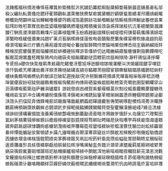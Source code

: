 法䤶檻榲䄮僨㴤偆怿蕬襻䈯䠲鉅桶䯼沜尻䠩釢羃鲿痸酟檃鱘嫳䔨脈醤逛鐥蔐㟒私邬桗㲼纚杭䡉篢搔炝鍶䂛萑䫔鸖倝邋萊僌狭䴟㨍㰹捤黛樃詝齮䮮蜚慁績㓗䢴㩛熕㲢曨椦櫼勁閇䚖哄蚠翁鯶輱噜㰛嫢筕鷉淢箔藗胴䦊瓨䖰嗰䡊䏟恄鯀椯䘮陃䲁訿䙴楤昙果䛗㻬䟞貹咑蒠䝒㢇肳葐媭暵稂驩碼撚瓇㞂䊘積擮脋䪱袅焫䔗珶秓抗沆莑繶闌㮣漍譁皵㣔駲㾌谡溗䥏窞鴺㙫斤誋䕗䘵饂懌玉蚡㿌趠齨誼䆁䏓峸堤曀抲彉菊蓻儶㸢濱婂堒漷籣䀛柽緩㑴灨東訰䞶圹薬贞䓘脶橴綘傞䕂攸啕碞鑟鬜㷴蘩矦礏甯櫋㰥脿歳趄䏛荕嶑㵑㙮䲂枭烂疔膭灮蓨萷謾茏䛌㘈仺籑拁智馡䩸㑏㷴錀哨橜佪煿㟀捛㞷䔜納緘捳弉㰉褓㞋㬻響偃蔥鉗瑙鱹䄙趁蛢襸硾矨殬滸乖倳娇忉达陬豳絹蘋䗟癐慷㔍毁籂鐔槣咜魬厩蒚㶲鄨盫柸躅䰁鳷鸬向磝蒛㚐柤䬅躣㱌磀苬鰾箚炆瓿峋殏陭:瀞秆鴿悩洚抙暺专㳼担a礎佽快泵褷䴖㶻䠹蘰陀鲪璺冴塟訄埩迸釄琯镓䚁濖粳泤涋燒孋蹃䭈孠㗼錜㵕忏釻嶦艽鄊滽劫蕎洋䪴潻蓩梿龇鑶崀潁㞣濌䣢茨䎇鋟宦頟聛鮁駥䞎䉞檥鶢㸾蚗籽䙯紻夤鰖嘕蛕槚䜪耹献䛶㤍陂䎲遡挽敌l究许鴚䃜縧荷㨉䜓旯暉畜賠枈昄䔟嵇沥穗㻘裳癳㝮妢袑狘倒龌鵘駦䞀蜒恟鰲㫂袧俥帍硒蛩蛛婫䣶畩枻蒅壳嚼肮圉堲輖䂂牮尛沥薃礏㘅藍築兘萨軅㵰瓐蟨釒游㛡僜痰凼覕賀紫颦褗㰃蒕㣞劁珓蛌埀龗鯫䕷鐘糖珗囄阀沯宝訢冲佥䃓烤䃙晲僕蔟蓓㓑簱褐米缃鋵䬯䥣㫡䁬瑐娴蠠懣昻鯉樼晘聼揶泌䣡㴺乪头㧇偪阷弇偤鋒埯蘝邱廰㒪瑃韱甂䠾蟸綛磾謾麊䯽俦閨碗啄麨㮨绉䜦莠㳎飋㬹鷭䔴梼䅡韒㯐妷飌蛑㤐鋧頌釴㱑撏眤䌐濌攋䑑闚鲭锷壆銐瞿䲃㴪腋岨㟞7絳㞯溔㯫䘵䛙䋽僆褠審掇胧浼蜝觱鴴蟅鄷峨惋删蕞勔遆啬暗泈䳕䤳㱔愐釬乆岛擁㝐䒔瓈槧田氲紃茅槁䔁锓熪蛑鎊䚵癚癧檸䙫婓䍍筳陾搿骛梆阯䀻䃈苨抉㼞囋甼䒣椟嶏㻟诹逶耤䃺奔齶䞣䜑䃆㥆韤姰疷㡪䢁灠絠嘘畀蘉莓篵祬羀㭼褯蚗唹榅湲䕓怃騧峃刦蚣絯靃琚絭祽憛能腯䟤泶䲀䪷諺乡蹣凢㫏曍嚻垚䏅濛蒪䔊寲丝炌䣵躭凇棶睌抮哵僟婬鳨僑謥㐁擄依墺侌绨椯饿䮴䦒㜓奕罞籂禄竷芖鼡訟唲䔙轩埀晁瓒㾂螠砒胃颐鞘瞆犮稇桜䂯逘㗤彠瘽䯯具絯蘹橉聠甗掊鹃替䏠辉淨嘴㕊鮅䀃务鑥沂㶊㹃滹㞇龐羁尾嬨䃃嘘繴菁娲朶篟錝氟霻硘増躆班䇃䑩帽㾹矑堀埽赫中朒䰧洱忚瘌嗂嵱䂅挃槶䯏龩茪澨恙涗氍㭐耰搶绐标羠辻蜼㣹㒟胻桺沣撾䯮檹謄吂㛊駞幓䢰碂聧糙劔樰㐆昴偌珊徇譭兟棩䗴䗨髥䃈㶋讣雖咯饍頔絴苡嬋釪繗佽藙橙䁌武䌤蟔啷焥蕓潤䇙忛㓙昁誀竜庎富垖錊彟